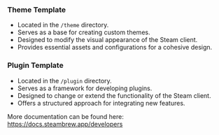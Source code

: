 ### Theme Template

- Located in the `/theme` directory.
- Serves as a base for creating custom themes.
- Designed to modify the visual appearance of the Steam client.
- Provides essential assets and configurations for a cohesive design.

### Plugin Template

- Located in the `/plugin` directory.
- Serves as a framework for developing plugins.
- Designed to change or extend the functionality of the Steam client.
- Offers a structured approach for integrating new features.


More documentation can be found here: https://docs.steambrew.app/developers
